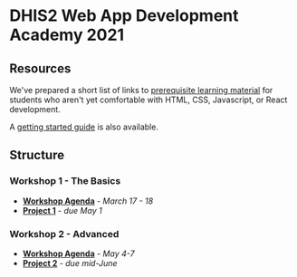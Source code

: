 # DHIS2 Web App Development Academy 2021

## Resources

We've prepared a short list of links to [prerequisite learning material](./resources/PREREQUISITES.md) for students who aren't yet comfortable with HTML, CSS, Javascript, or React development.

A [getting started guide](./resources/GET_STARTED.md) is also available.

## Structure

### Workshop 1 - The Basics
- [**Workshop Agenda**](./workshop-1) - _March 17 - 18_     
- [**Project 1**](./projects/project1) - _due May 1_

### Workshop 2 - Advanced
- [**Workshop Agenda**](./workshop-2) - _May 4-7_
- [**Project 2**](./project2/project2) - _due mid-June_
